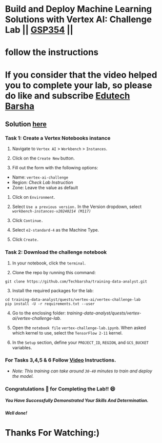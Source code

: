 
# Build and Deploy Machine Learning Solutions with Vertex AI: Challenge Lab || [GSP354](https://www.cloudskillsboost.google/focuses/22019?parent=catalog) ||

# follow the instructions

# If you consider that the video helped you to complete your lab, so please do like and subscribe [Edutech Barsha](https://www.youtube.com/@edutechbarsha)



## Solution [here](https://youtu.be/5YOvpPtWMnI)

### Task 1: Create a Vertex Notebooks instance

1. Navigate to `Vertex AI` > `Workbench` > `Instances`.

2. Click on the `Create New` button.

3. Fill out the form with the following options:

* Name: `vertex-ai-challenge`
* Region: *Check Lab Instruction*
* Zone: Leave the value as default

1. Click on `Environment`.

2. Select `Use a previous version.` In the Version dropdown, select *`workbench-instances-v20240214 (M117)`*

4. Click `Continue.`

5. Select `e2-standard-4` as the Machine Type.

6. Click `Create.`

### Task 2: Download the challenge notebook

1. In your notebook, click the `terminal`.

2. Clone the repo by running this command:

```
git clone https://github.com/Techbarsha/training-data-analyst.git
```

3. Install the required packages for the lab:

```
cd training-data-analyst/quests/vertex-ai/vertex-challenge-lab
pip install -U -r requirements.txt --user
```
4. Go to the enclosing folder: *training-data-analyst/quests/vertex-ai/vertex-challenge-lab*.

5. Open the `notebook file` `vertex-challenge-lab.ipynb`. When asked which kernel to use, select the `TensorFlow 2-11` kernel.

6. In the `Setup` section, define your `PROJECT_ID`, `REGION`, and `GCS_BUCKET` variables.

### For Tasks 3,4,5 & 6 Follow [Video](https://youtu.be/5YOvpPtWMnI) Instructions.

* *Note: This training can take around `30-40` minutes to train and deploy the model.*

### Congratulations 🎉 for Completing the Lab!! 😄

##### *You Have Successfully Demonstrated Your Skills And Determination.*

#### *Well done!*

# Thanks For Watching:)
